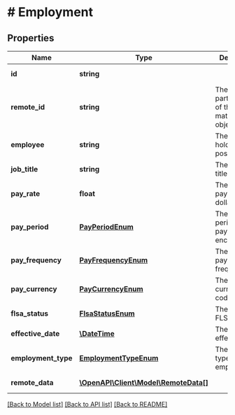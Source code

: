 # # Employment

## Properties

Name | Type | Description | Notes
------------ | ------------- | ------------- | -------------
**id** | **string** |  | [optional] [readonly]
**remote_id** | **string** | The third-party API ID of the matching object. | [optional]
**employee** | **string** | The employee holding this position. | [optional]
**job_title** | **string** | The position&#39;s title. | [optional]
**pay_rate** | **float** | The position&#39;s pay rate in dollars. | [optional]
**pay_period** | [**PayPeriodEnum**](PayPeriodEnum.md) | The time period this pay rate encompasses. | [optional]
**pay_frequency** | [**PayFrequencyEnum**](PayFrequencyEnum.md) | The position&#39;s pay frequency. | [optional]
**pay_currency** | [**PayCurrencyEnum**](PayCurrencyEnum.md) | The position&#39;s currency code. | [optional]
**flsa_status** | [**FlsaStatusEnum**](FlsaStatusEnum.md) | The position&#39;s FLSA status. | [optional]
**effective_date** | [**\DateTime**](\DateTime.md) | The position&#39;s effective date. | [optional]
**employment_type** | [**EmploymentTypeEnum**](EmploymentTypeEnum.md) | The position&#39;s type of employment. | [optional]
**remote_data** | [**\OpenAPI\Client\Model\RemoteData[]**](RemoteData.md) |  | [optional] [readonly]

[[Back to Model list]](../../README.md#models) [[Back to API list]](../../README.md#endpoints) [[Back to README]](../../README.md)
